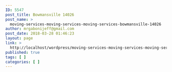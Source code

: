 ```yaml
---
ID: 5547
post_title: Bowmansville 14026
post_name: >
  moving-services-moving-services-moving-services-bowmansville-14026
author: mrgabonijeff@gmail.com
post_date: 2018-03-28 01:46:23
layout: page
link: >
  http://localhost/wordpress/moving-services-moving-services-moving-services-bowmansville-14026/
published: true
tags: [ ]
categories: [ ]
---
```

